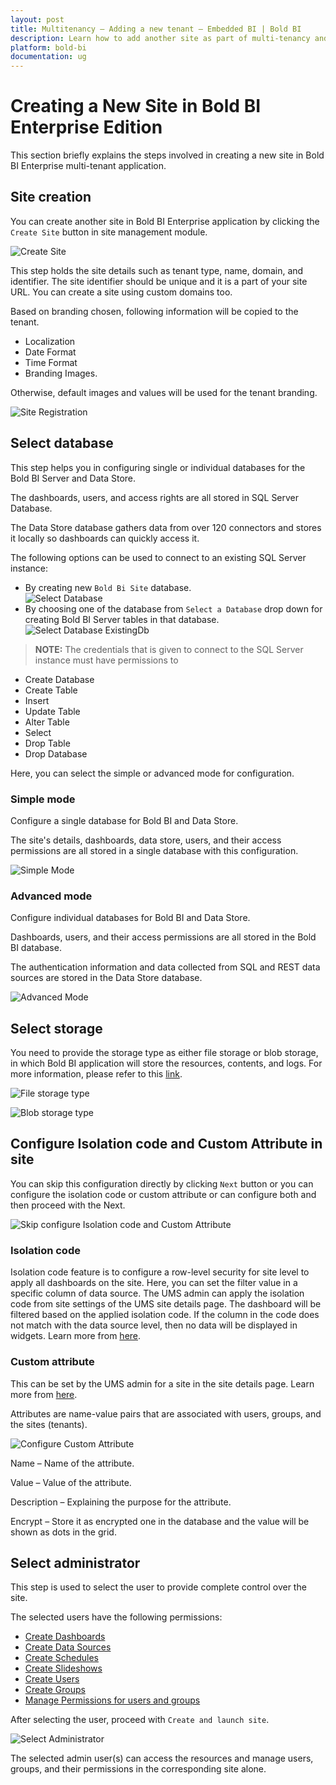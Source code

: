 ```yaml
---
layout: post
title: Multitenancy – Adding a new tenant – Embedded BI | Bold BI
description: Learn how to add another site as part of multi-tenancy and configure separate database and data store with Bold BI Embedded.
platform: bold-bi
documentation: ug
---
```


# Creating a New Site in Bold BI Enterprise Edition

This section briefly explains the steps involved in creating a new site in Bold BI Enterprise multi-tenant application.

## Site creation

You can create another site in Bold BI Enterprise application by clicking the `Create Site` button in site management module.

![Create Site](/bold-bi-docs/static/assets/embedded/multi-tenancy/images/create-button.png#max-width=95%)

This step holds the site details such as tenant type, name, domain, and identifier. The site identifier should be unique and it is a part of your site URL. You can create a site using custom domains too.

Based on branding chosen, following information will be copied to the tenant.
* Localization
* Date Format
* Time Format
* Branding Images.

 Otherwise, default images and values will be used for the tenant branding.

![Site Registration](/bold-bi-docs/static/assets/embedded/multi-tenancy/images/site-creation.png#max-width=45%)

## Select database 

This step helps you in configuring single or individual databases for the Bold BI Server and Data Store.

The dashboards, users, and access rights are all stored in SQL Server Database.

The Data Store database gathers data from over 120 connectors and stores it locally so dashboards can quickly access it.

The following options can be used to connect to an existing SQL Server instance:

* By creating new `Bold Bi Site` database.  
![Select Database](/bold-bi-docs/static/assets/embedded/multi-tenancy/images/select-database.png#max-width=45%)
* By choosing one of the database from `Select a Database` drop down for creating Bold BI Server tables in that database.  
![Select Database ExistingDb](/bold-bi-docs/static/assets/embedded/multi-tenancy/images/select-database-existing.png#max-width=45%)

> **NOTE:**  The credentials that is given to connect to the SQL Server instance must have permissions to
* Create Database 
* Create Table
* Insert
* Update Table
* Alter Table
* Select
* Drop Table
* Drop Database  

Here, you can select the simple or advanced mode for configuration.

### Simple mode

Configure a single database for Bold BI and Data Store.

The site's details, dashboards, data store, users, and their access permissions are all stored in a single database with this configuration.

![Simple Mode](/bold-bi-docs/static/assets/embedded/multi-tenancy/images/simple-mode.png)

### Advanced mode

Configure individual databases for Bold BI and Data Store.

Dashboards, users, and their access permissions are all stored in the Bold BI database.

The authentication information and data collected from SQL and REST data sources are stored in the Data Store database.

![Advanced Mode](/bold-bi-docs/static/assets/embedded/multi-tenancy/images/advanced-mode.png)

## Select storage

You need to provide the storage type as either file storage or blob storage, in which Bold BI application will store the resources, contents, and logs. For more information, please refer to this [link](/embedded-bi/faq/what-all-are-the-files-and-folders-will-be-generated-in-the-installed-machine/).

![File storage type](/bold-bi-docs/static/assets/embedded/multi-tenancy/images/select-storage-file.png#max-width=45%)

![Blob storage type](/bold-bi-docs/static/assets/embedded/multi-tenancy/images/select-storage-blob.png#max-width=45%)

## Configure Isolation code and Custom Attribute in site 

You can skip this configuration directly by clicking `Next` button or you can configure the isolation code or custom attribute or can configure both and then proceed with the Next.

![Skip configure Isolation code and Custom Attribute](/bold-bi-docs/static/assets/embedded/multi-tenancy/images/configure-isolation-and-attribute.png#max-width=45%)

### Isolation code

Isolation code feature is to configure a row-level security for site level to apply all dashboards on the site. Here, you can set the filter value in a specific column of data source. The UMS admin can apply the isolation code from site settings of the UMS site details page. The dashboard will be filtered based on the applied isolation code. If the column in the code does not match with the data source level, then no data will be displayed in widgets. Learn more from [here](/embedded-bi/working-with-data-source/configuring-isolation-code/).

### Custom attribute

This can be set by the UMS admin for a site in the site details page. Learn more from [here](/embedded-bi/working-with-data-source/configuring-custom-attribute/).

Attributes are name-value pairs that are associated with users, groups, and the sites (tenants).

![Configure Custom Attribute](/bold-bi-docs/static/assets/embedded/multi-tenancy/images/custom-attribute.png#max-width=45%)

Name – Name of the attribute.

Value – Value of the attribute.

Description – Explaining the purpose for the attribute.

Encrypt – Store it as encrypted one in the database and the value will be shown as dots in the grid.

## Select administrator

This step is used to select the user to provide complete control over the site.

The selected users have the following permissions:
* [Create Dashboards](/embedded-bi/managing-resources/manage-dashboards/open-dashboards/)
* [Create Data Sources](/embedded-bi/managing-resources/manage-data-sources/)
* [Create Schedules](/embedded-bi/managing-resources/manage-schedules/)
* [Create Slideshows](/embedded-bi/managing-resources/manage-slideshows/)
* [Create Users](/embedded-bi/managing-resources/manage-users/)
* [Create Groups](/embedded-bi/managing-resources/manage-groups/)
* [Manage Permissions for users and groups](/embedded-bi/working-with-dashboards/share-dashboards/manage-permissions/)

After selecting the user, proceed with `Create and launch site`.

![Select Administrator](/bold-bi-docs/static/assets/embedded/multi-tenancy/images/select-administrator.png#max-width=45%)

The selected admin user(s) can access the resources and manage users, groups, and their permissions in the corresponding site alone.